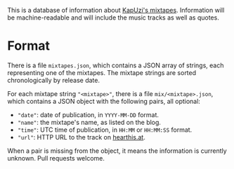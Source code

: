 This is a database of information about [KapUzi's mixtapes](https://soundcloud.com/kapuzenauf). Information will be machine-readable and will include the music tracks as well as quotes.

Format
======

There is a file `mixtapes.json`, which contains a JSON array of strings, each representing one of the mixtapes. The mixtape strings are sorted chronologically by release date.

For each mixtape string `"<mixtape>"`, there is a file `mix/<mixtape>.json`, which contains a JSON object with the following pairs, all optional:

*   `"date"`: date of publication, in `YYYY-MM-DD` format.
*   `"name"`: the mixtape's name, as listed on the blog.
*   `"time"`: UTC time of publication, in `HH:MM` or `HH:MM:SS` format.
*   `"url"`: HTTP URL to the track on [hearthis.at](https://hearthis.at/).

When a pair is missing from the object, it means the information is currently unknown. Pull requests welcome.
